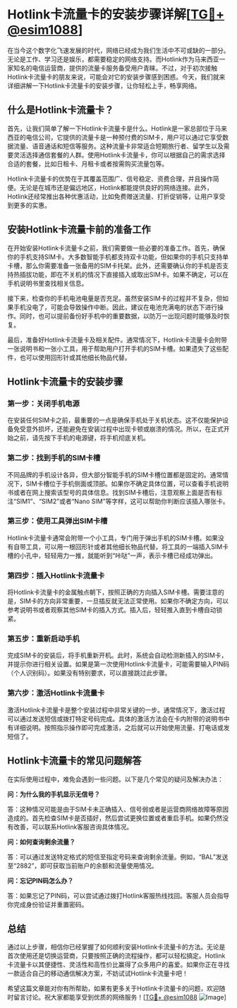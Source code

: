 # Hotlink卡流量卡的安装步骤详解[[TG💪+ @esim1088](https://t.me/s/esim1088)]

在当今这个数字化飞速发展的时代，网络已经成为我们生活中不可或缺的一部分。无论是工作、学习还是娱乐，都需要稳定的网络支持。而Hotlink作为马来西亚一家知名的电信运营商，提供的流量卡服务备受用户青睐。不过，对于初次接触Hotlink卡流量卡的朋友来说，可能会对它的安装步骤感到困惑。今天，我们就来详细讲解一下Hotlink卡流量卡的安装步骤，让你轻松上手，畅享网络。

## 什么是Hotlink卡流量卡？

首先，让我们简单了解一下Hotlink卡流量卡是什么。Hotlink是一家总部位于马来西亚的电信公司，它提供的流量卡是一种预付费的SIM卡，用户可以通过它享受数据流量、语音通话和短信等服务。这种流量卡非常适合短期旅行者、留学生以及需要灵活选择通信套餐的人群。使用Hotlink卡流量卡，你可以根据自己的需求选择合适的套餐，比如日租卡、月租卡或者按需购买流量包等。

Hotlink卡流量卡的优势在于其覆盖范围广、信号稳定、资费合理，并且操作简便。无论是在城市还是偏远地区，Hotlink都能提供良好的网络连接。此外，Hotlink还经常推出各种优惠活动，比如免费赠送流量、打折促销等，让用户享受到更多的实惠。

## 安装Hotlink卡流量卡前的准备工作

在开始安装Hotlink卡流量卡之前，我们需要做一些必要的准备工作。首先，确保你的手机支持SIM卡。大多数智能手机都支持双卡功能，但如果你的手机只支持单卡槽，那么你需要准备一张备用的SIM卡托架。此外，还需要确认你的手机是否支持热插拔功能，即在不关机的情况下直接插入或取出SIM卡。如果不确定，可以在手机说明书里查找相关信息。

接下来，检查你的手机电池电量是否充足。虽然安装SIM卡的过程并不复杂，但如果手机没电了，可能会导致操作中断。因此，建议在电池充满电的状态下进行操作。同时，也可以提前备份好手机中的重要数据，以防万一出现问题时能够及时恢复。

最后，准备好Hotlink卡流量卡及相关配件。通常情况下，Hotlink卡流量卡会附带一张说明书和一张小工具，用于帮助用户打开手机的SIM卡槽。如果遗失了这些配件，也可以使用回形针或其他细长物品代替。

## Hotlink卡流量卡的安装步骤

### 第一步：关闭手机电源

在安装任何SIM卡之前，最重要的一点是确保手机处于关机状态。这不仅能保护设备免受意外损坏，还能避免在安装过程中出现卡顿或崩溃的情况。所以，在正式开始之前，请先按下手机的电源键，将手机彻底关机。

### 第二步：找到手机的SIM卡槽

不同品牌的手机设计各异，但大部分智能手机的SIM卡槽位置都是固定的。通常情况下，SIM卡槽位于手机侧面或顶部。如果你不确定具体位置，可以查看手机说明书或者在网上搜索该型号的具体信息。找到SIM卡槽后，注意观察上面是否有标注“SIM1”、“SIM2”或者“Nano SIM”等字样，这可以帮助你判断应该插入哪张卡。

### 第三步：使用工具弹出SIM卡槽

Hotlink卡流量卡通常会附带一个小工具，专门用于弹出手机的SIM卡槽。如果没有自带工具，可以用一根回形针或者其他细长物品代替。将工具的一端插入SIM卡槽的小孔中，轻轻用力一推，就能听到“咔哒”一声，表示卡槽已经成功弹出。

### 第四步：插入Hotlink卡流量卡

将Hotlink卡流量卡的金属触点朝下，按照正确的方向插入SIM卡槽。需要注意的是，SIM卡的方向非常重要，一旦插反就无法正常使用。如果你不确定方向，可以参考说明书或者观察其他SIM卡的插入方式。插入后，轻轻推入直到卡槽自动锁紧。

### 第五步：重新启动手机

完成SIM卡的安装后，将手机重新开机。此时，系统会自动检测新插入的SIM卡，并提示你进行相关设置。如果是第一次使用Hotlink卡流量卡，可能需要输入PIN码（个人识别码）。如果没有特别要求，可以直接跳过此步骤。

### 第六步：激活Hotlink卡流量卡

激活Hotlink卡流量卡是整个安装过程中非常关键的一步。通常情况下，激活过程可以通过发送短信或拨打特定号码完成。具体的激活方法会在卡内附带的说明书中有详细说明。按照指示操作即可完成激活，之后就可以开始使用流量、打电话或发短信了。

## Hotlink卡流量卡的常见问题解答

在实际使用过程中，难免会遇到一些问题。以下是几个常见的疑问及解决办法：

**问：为什么我的手机显示无信号？**

答：这种情况可能是由于SIM卡未正确插入、信号弱或者是运营商网络故障等原因造成的。首先检查SIM卡是否插好，然后尝试更换位置或者重启手机。如果仍然没有改善，可以联系Hotlink客服咨询具体情况。

**问：如何查询剩余流量？**

答：可以通过发送特定格式的短信至指定号码来查询剩余流量。例如，“BAL”发送至“2882”，即可获取当前账户的余额和流量使用情况。

**问：忘记PIN码怎么办？**

答：如果忘记了PIN码，可以尝试通过拨打Hotlink客服热线找回。客服人员会指导你完成身份验证并重置密码。

## 总结

通过以上步骤，相信你已经掌握了如何顺利安装Hotlink卡流量卡的方法。无论是首次使用还是切换运营商，只要按照正确的流程操作，都可以轻松搞定。Hotlink卡流量卡以其便捷性、灵活性和高性价比赢得了众多用户的喜爱。如果你正在寻找一款适合自己的移动通信解决方案，不妨试试Hotlink卡流量卡吧！

希望这篇文章能对你有所帮助，如果有更多关于Hotlink卡流量卡的问题，欢迎随时留言讨论。祝大家都能享受到优质的网络服务！[[TG💪+ @esim1088](https://t.me/s/esim1088) ![Image](https://i.postimg.cc/4NQfJmqS/Snipaste-2025-05-13-00-14-12.png)]
